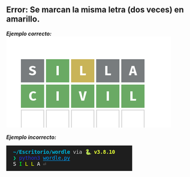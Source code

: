 ## Error: Se marcan la misma letra (dos veces) en amarillo.



***Ejemplo correcto:***![](img/correcto.png)



***Ejemplo incorrecto:***

![](img/incorrecto.png)